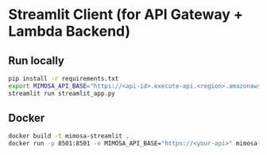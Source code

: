 # Streamlit Client (for API Gateway + Lambda Backend)

## Run locally
```bash
pip install -r requirements.txt
export MIMOSA_API_BASE="https://<api-id>.execute-api.<region>.amazonaws.com"
streamlit run streamlit_app.py
```

## Docker
```bash
docker build -t mimosa-streamlit .
docker run -p 8501:8501 -e MIMOSA_API_BASE="https://<your-api>" mimosa-streamlit
```
